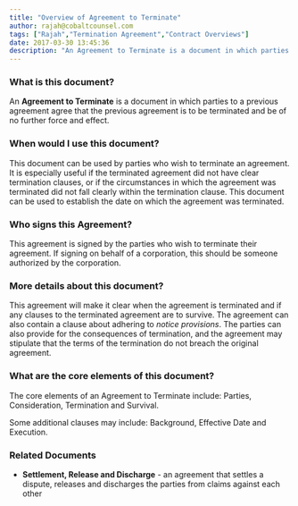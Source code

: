 ```yaml
---
title: "Overview of Agreement to Terminate"
author: rajah@cobaltcounsel.com
tags: ["Rajah","Termination Agreement","Contract Overviews"]
date: 2017-03-30 13:45:36
description: "An Agreement to Terminate is a document in which parties to a previous agreement agree that the previous agreement is to be terminated and be of no further force and effect."
---
```




 

### What is this document?
An **Agreement to Terminate** is a document in which parties to a previous agreement agree that the previous agreement is to be terminated and be of no further force and effect. 

 

### When would I use this document?
This document can be used by parties who wish to terminate an agreement. It is especially useful if the terminated agreement did not have clear termination clauses, or if the circumstances in which the agreement was terminated did not fall clearly within the termination clause. This document can be used to establish the date on which the agreement was terminated.

 

### Who signs this Agreement?
This agreement is signed by the parties who wish to terminate their agreement. If signing on behalf of a corporation, this should be someone authorized by the corporation. 

 

### More details about this document?
This agreement will make it clear when the agreement is terminated and if any clauses to the terminated agreement are to survive. The agreement can also contain a clause about adhering to *notice provisions*. The parties can also provide for the consequences of termination, and the agreement may stipulate that the terms of the termination do not breach the original agreement.

 

### What are the core elements of this document?
The core elements of an Agreement to Terminate include: Parties, Consideration, Termination and Survival.

Some additional clauses may include: Background, Effective Date and Execution.

 

### Related Documents
- **Settlement, Release and Discharge** - an agreement that settles a dispute, releases and discharges the parties from claims against each other

 
